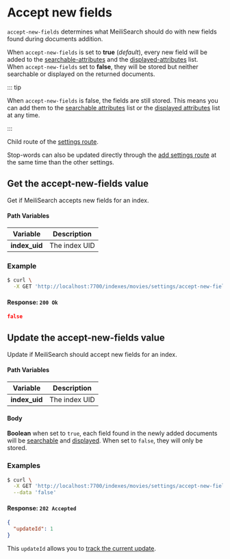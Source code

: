 # Accept new fields

`accept-new-fields` determines what MeiliSearch should do with new fields found during documents addition.

When `accept-new-fields` is set to **true** (*default*), every new field will be added to the [searchable-attributes](/references/searchable_attributes.md) and the [displayed-attributes](/references/displayed_attributes.md) list.<br>
When `accept-new-fields` set to **false**, they will be stored but neither searchable or displayed on the returned documents.

::: tip

When `accept-new-fields` is false, the fields are still stored. This means you can add them to the [searchable attributes](/references/searchable_attributes.md) list or the [displayed attributes](/references/displayed_attributes.md) list at any time.

:::

Child route of the [settings route](/references/settings.md).

Stop-words can also be updated directly through the [add settings route](/references/settings.md#add-settings) at the same time than the other settings.

## Get the accept-new-fields value

<RouteHighlighter method="GET" route="/indexes/:index_uid/settings/accept-new-fields" />

Get if MeiliSearch accepts new fields for an index.

#### Path Variables

| Variable          | Description           |
|-------------------|-----------------------|
| **index_uid**         | The index UID |

### Example

```bash
$ curl \
  -X GET 'http://localhost:7700/indexes/movies/settings/accept-new-fields'
```

#### Response: `200 Ok`


```json
false
```

## Update the accept-new-fields value

<RouteHighlighter method="POST" route="/indexes/:index_uid/settings/accept-new-fields" />

Update if MeiliSearch should accept new fields for an index.

#### Path Variables

| Variable          | Description           |
|-------------------|-----------------------|
| **index_uid**         | The index UID |

#### Body

**Boolean** when set to `true`, each field found in the newly added documents will be [searchable](/references/searchable_attributes.md) and [displayed](/references/displayed_attributes.md). When set to `false`, they will only be stored.

### Examples

```bash
$ curl \
  -X GET 'http://localhost:7700/indexes/movies/settings/accept-new-fields' \
  --data 'false'
```

#### Response: `202 Accepted`

```json
{
  "updateId": 1
}
```
This `updateId` allows you to [track the current update](/references/updates.md).
